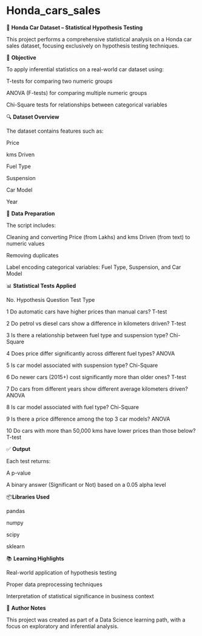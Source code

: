 # Honda_cars_sales

🚗 **Honda Car Dataset – Statistical Hypothesis Testing**

This project performs a comprehensive statistical analysis on a Honda car sales dataset, focusing exclusively on hypothesis testing techniques.

📌 **Objective**

To apply inferential statistics on a real-world car dataset using:

T-tests for comparing two numeric groups

ANOVA (F-tests) for comparing multiple numeric groups

Chi-Square tests for relationships between categorical variables

🔍 **Dataset Overview**

The dataset contains features such as:

Price

kms Driven

Fuel Type

Suspension

Car Model

Year

🧼 **Data Preparation**

The script includes:

Cleaning and converting Price (from Lakhs) and kms Driven (from text) to numeric values

Removing duplicates

Label encoding categorical variables: Fuel Type, Suspension, and Car Model

📊 **Statistical Tests Applied**

No.	Hypothesis Question	Test Type

1	Do automatic cars have higher prices than manual cars?	T-test

2	Do petrol vs diesel cars show a difference in kilometers driven?	T-test

3	Is there a relationship between fuel type and suspension type?	Chi-Square

4	Does price differ significantly across different fuel types?	ANOVA

5	Is car model associated with suspension type?	Chi-Square

6	Do newer cars (2015+) cost significantly more than older ones?	T-test

7	Do cars from different years show different average kilometers driven?	ANOVA

8	Is car model associated with fuel type?	Chi-Square

9	Is there a price difference among the top 3 car models?	ANOVA

10	Do cars with more than 50,000 kms have lower prices than those below?	T-test

✅ **Output**

Each test returns:

A p-value

A binary answer (Significant or Not) based on a 0.05 alpha level

📦**Libraries Used**

pandas

numpy

scipy

sklearn

📚 **Learning Highlights**

Real-world application of hypothesis testing

Proper data preprocessing techniques

Interpretation of statistical significance in business context

📌 **Author Notes**

This project was created as part of a Data Science learning path, with a focus on exploratory and inferential analysis.
